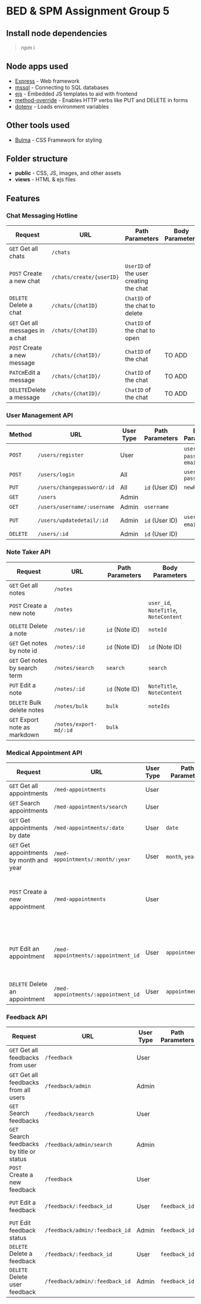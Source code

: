 # BED & SPM Assignment Group 5

## Install node dependencies

> npm i

## Node apps used

-   [Express](https://www.npmjs.com/package/express) - Web framework
-   [mssql](https://www.npmjs.com/package/mssql) - Connecting to SQL databases
-   [ejs](https://www.npmjs.com/package/ejs) - Embedded JS templates to aid with frontend
-   [method-override](https://www.npmjs.com/package/method-override) - Enables HTTP verbs like PUT and DELETE in forms
-   [dotenv](https://www.npmjs.com/package/dotenv) - Loads environment variables

## Other tools used

-   [Bulma](https://bulma.io/) - CSS Framework for styling

## Folder structure

- **public** - CSS, JS, images, and other assets
- **views** - HTML & ejs files

## Features

### Chat Messaging Hotline

| Request                          | URL                      | Path Parameters                        | Body Parameters |
| -------------------------------- | ------------------------ | -------------------------------------- | --------------- |
| `GET` Get all chats              | `/chats`                 |                                        |
| `POST` Create a new chat         | `/chats/create/{userID}` | `UserID` of the user creating the chat |
| `DELETE` Delete a chat           | `/chats/{chatID}`        | `ChatID` of the chat to delete         |
| `GET` Get all messages in a chat | `/chats/{chatID}`        | `ChatID` of the chat to open           |
| `POST` Create a new message      | `/chats/{chatID}/`       | `ChatID` of the chat                   | TO ADD          |
| `PATCH`Edit a message            | `/chats/{chatID}/`       | `ChatID` of the chat                   | TO ADD          |
| `DELETE`Delete a message         | `/chats/{chatID}/`       | `ChatID` of the chat                   | TO ADD          |

### User Management API

| Method   | URL                                 | User Type   | Path Parameters        | Body Parameters                   | Function Used        |
|----------|--------------------------------------|-------------|-------------------------|------------------------------------|-----------------------|
| `POST`   | `/users/register`                    | User        |                         | `username`, `password`, `email`   | `createUser`          |
| `POST`   | `/users/login`                       | All         |                         | `username`, `password`            | `loginUser`           |
| `PUT`    | `/users/changepassword/:id`          | All         | `id` (User ID)          | `newPassword`                     | `changePassword`      |
| `GET`    | `/users`                             | Admin       |                         |                                    | `getAllUsers`         |
| `GET`    | `/users/username/:username`          | Admin       | `username`              |                                    | `getUserByUsername`   |
| `PUT`    | `/users/updatedetail/:id`            | Admin        | `id` (User ID)          | `username`, `email`, etc.         | `updateUser`          |
| `DELETE` | `/users/:id`                         | Admin       | `id` (User ID)          |                                    | `deleteUser`          |

### Note Taker API

| Request                          | URL                      | Path Parameters                        | Body Parameters |
| -------------------------------- | ------------------------ | -------------------------------------- | --------------- |
| `GET` Get all notes              | `/notes`                 |                                        | 
| `POST` Create a new note         | `/notes`                 |                                        | `user_id`, `NoteTitle`, `NoteContent`
| `DELETE` Delete a note           | `/notes/:id`             | `id` (Note ID)                         | `noteId` 
| `GET` Get notes by note id       | `/notes/:id`             | `id` (Note ID)                         | `id` (Note ID)
| `GET` Get notes by search term   | `/notes/search`          | `search`                               | `search`
| `PUT` Edit a note                | `/notes/:id`             | `id` (Note ID)                         |  `NoteTitle`, `NoteContent`
| `DELETE` Bulk delete notes       | `/notes/bulk`            | `bulk`                                 | `noteIds`        |
| `GET` Export note as markdown    | `/notes/export-md/:id`   | `bulk`                                 |                  |

### Medical Appointment API

| Request                       | URL                      | User Type   | Path Parameters   | Query Parameters  | Body Parameters   |
| ------------------------------| ------------------------ | ----------- |------------------ |----------- | ----------------- |
| `GET` Get all appointments        | `/med-appointments`           | User  |        
| `GET` Search appointments         | `/med-appointments/search`    | User  |       | `searchTerm`    | 
| `GET` Get appointments by date    | `/med-appointments/:date`     | User  | `date` | 
| `GET` Get appointments by month and year| `/med-appointments/:month/:year`| User  | `month`, `year` |
| `POST` Create a new appointment   | `/med-appointments`           | User  |       |       | `date`, `title`, `doctor`, `start_time`, `end_time`, `location`, `status`, `notes` |
| `PUT` Edit an appointment         | `/med-appointments/:appointment_id`   | User  |`appointment_id` |  | `date`, `title`, `doctor`, `start_time`, `end_time`, `location`, `status`, `notes` |
| `DELETE` Delete an appointment    | `/med-appointments/:appointment_id`   | User  | `appointment_id` |

### Feedback API

| Request                       | URL                      | User Type   | Path Parameters   | Query Parameters  | Body Parameters   |
| ------------------------------| ------------------------ | ----------- |------------------ |----------- | ----------------- |
| `GET` Get all feedbacks from user | `/feedback`               | User  |              
| `GET` Get all feedbacks from all users    | `/feedback/admin` | Admin |               
| `GET` Search feedbacks        | `/feedback/search`            | User  |               | `searchTerm` | 
| `GET` Search feedbacks by title or status | `/feedback/admin/search`  | Admin |       | `searchTerm` | 
| `POST` Create a new feedback  | `/feedback`                   | User  |               |              | `title`, `feature`, `description` |
| `PUT` Edit a feedback         | `/feedback/:feedback_id`      | User  | `feedback_id` |              | `title`, `feature`, `description`
| `PUT` Edit feedback status    | `/feedback/admin/:feedback_id`| Admin | `feedback_id` |              | `status` |
| `DELETE` Delete a feedback    | `/feedback/:feedback_id`      | User  | `feedback_id` | 
| `DELETE` Delete user feedback | `/feedback/admin/:feedback_id`| Admin | `feedback_id` |

